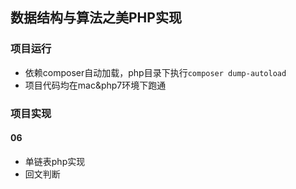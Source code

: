 ## 数据结构与算法之美PHP实现

### 项目运行
* 依赖composer自动加载，php目录下执行`composer dump-autoload`
* 项目代码均在mac&php7环境下跑通

### 项目实现
#### 06
* 单链表php实现
* 回文判断